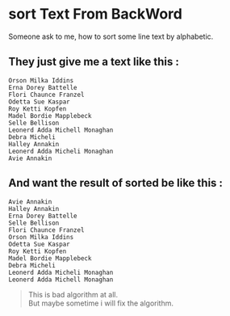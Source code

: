 # sort Text From BackWord

Someone ask to me, how to sort some line text by alphabetic.

## They just give me a text like this : 

```
Orson Milka Iddins
Erna Dorey Battelle
Flori Chaunce Franzel
Odetta Sue Kaspar
Roy Ketti Kopfen
Madel Bordie Mapplebeck
Selle Bellison
Leonerd Adda Michell Monaghan
Debra Micheli
Halley Annakin
Leonerd Adda Micheli Monaghan
Avie Annakin
```

## And want the result of sorted be like this :
```
Avie Annakin
Halley Annakin
Erna Dorey Battelle
Selle Bellison
Flori Chaunce Franzel
Orson Milka Iddins
Odetta Sue Kaspar
Roy Ketti Kopfen
Madel Bordie Mapplebeck
Debra Micheli
Leonerd Adda Micheli Monaghan
Leonerd Adda Michell Monaghan
```

> This is bad algorithm at all.<br>
> But maybe sometime i will fix the algorithm.
